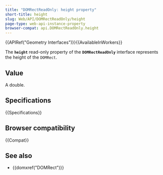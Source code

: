 ```yaml
---
title: "DOMRectReadOnly: height property"
short-title: height
slug: Web/API/DOMRectReadOnly/height
page-type: web-api-instance-property
browser-compat: api.DOMRectReadOnly.height
---
```


{{APIRef("Geometry Interfaces")}}{{AvailableInWorkers}}

The **`height`** read-only property of the **`DOMRectReadOnly`** interface represents the height of the `DOMRect`.

## Value

A double.

## Specifications

{{Specifications}}

## Browser compatibility

{{Compat}}

## See also

- {{domxref("DOMRect")}}

